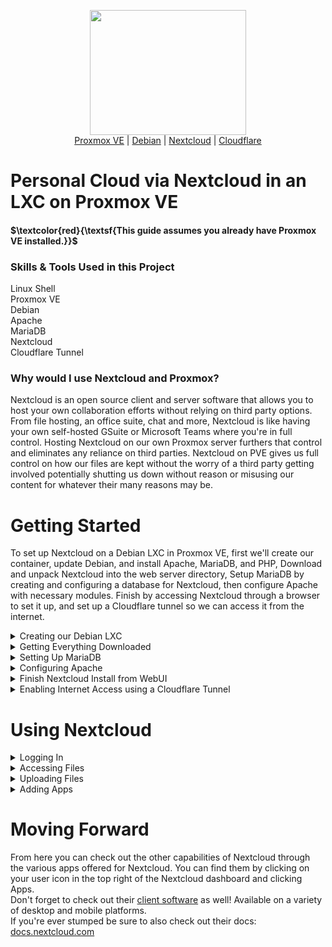 <p align="center"><img src="https://github.com/user-attachments/assets/509d8212-8b84-4f9c-ade5-a16bf21061f7" width="250" height="200"><br>
<a href="https://www.proxmox.com/en/products/proxmox-virtual-environment/overview">Proxmox VE</a> | <a href="https://www.debian.org/">Debian</a> | <a href="https://nextcloud.com/">Nextcloud</a> | <a href="https://www.cloudflare.com/">Cloudflare</a>
</p>

# Personal Cloud via Nextcloud in an LXC on Proxmox VE

#### $\textcolor{red}{\textsf{This guide assumes you already have Proxmox VE installed.}}$

### Skills & Tools Used in this Project
Linux Shell<br>
Proxmox VE<br>
Debian<br>
Apache<br>
MariaDB<br>
Nextcloud<br>
Cloudflare Tunnel

### Why would I use Nextcloud and Proxmox?
  Nextcloud is an open source client and server software that allows you to host your own collaboration efforts without relying on third party options. From file hosting, an office suite, chat and more, Nextcloud is like having your own self-hosted GSuite or Microsoft Teams where you're in full control. Hosting Nextcloud on our own Proxmox server furthers that control and eliminates any reliance on third parties. Nextcloud on PVE gives us full control on how our files are kept without the worry of a third party getting involved potentially shutting us down without reason or misusing our content for whatever their many reasons may be.<br>

# Getting Started
To set up Nextcloud on a Debian LXC in Proxmox VE, first we'll create our container, update Debian, and install Apache, MariaDB, and PHP, Download and unpack Nextcloud into the web server directory, Setup MariaDB by creating and configuring a database for Nextcloud, then configure Apache with necessary modules. Finish by accessing Nextcloud through a browser to set it up, and set up a Cloudflare tunnel so we can access it from the internet.

<details>
<summary>Creating our Debian LXC</summary>
- The first thing we have to do is make sure we have a Debian template downloaded. Head on over to your PVE WebUI, open your local storage, click CT Templates, and verify you have Debian-12-standard listed. If not click the Templates button and download it.
<details>
<summary>Template Download</summary>
  <img src="https://github.com/user-attachments/assets/e82ad414-2c65-45af-9036-04ff156e6985">
</details>
- Next we'll click the "Create CT" button in the top right.<br>
- This will bring up a window "Create: LXC Container.
  <details>
<summary>Create: LXC Container Window</summary>
  <img src="https://github.com/user-attachments/assets/7f78898c-eee9-45a5-830d-bda2173bdb64">
</details>
- In this first tab we'll enter an ID, a hostname like 'nextcloud' so we can easily identify it, and create a password. <br>
- Our next tab "Template" We'll select the storage we downloaded our template to(Default Local) and select our debian template. <br>
- Next we'll set up Disks, I'm just installing mine to local-lvm, and for now I'll give it 8GiB for the size. <br>
- Next the amount of CPU cores, for now we'll set 2. <br>
- Now we have Memory, we'll set 2048 for 2 GiB. <br>
- Network depends on your setup, I'll be leaving everything default except IPv6 will be DHCP, and IPv4 I want to set a static IP so I can easily access the Nextcloud WebUI later. <br>
- DNS I'll leave blank so it'll use host settings. <br>
- And then we'll confirm. <br>
- Once done we'll head over to our newly created LXC which should apear on the left. <br>
- Click on start to start it up. <br>
- Login to the Console with root as the username and the password will be the one you created earlier. <br>
- now update with the following command:
<code>apt update && apt full-upgrade -y</code>

</details>

<details>
<summary>Getting Everything Downloaded</summary>
We can start with this command to download all the packeges we'll need:
<code>
  apt install -y apache2 mariadb-server libapache2-mod-php php-gd php-json php-mysql php-curl php-intl php-mbstring php-imagick php-xml php-zip php-bcmath php-apcu php-redis
</code>
Now we can download and unzip the latest version of Nextcloud. Check for the latest <a href="https://download.nextcloud.com/server/releases/">here</a>. Currently the latest is 30. <br>
- Change directory to /var/www/ <code>cd /var/www/</code> <br>
- Use wget to download: <code>wget https://download.nextcloud.com/server/releases/latest-30.zip</code> <br>
- Unzip with: <code>unzip latest-30.zip</code>
</details>
<details>
<summary>Setting Up MariaDB</summary>
To start we'll secure MariaDB by running a script, setting a password, and answering some prompts.<br>
- First run the script in the console of the LXC you created: <code>mysql_secure_installation</code><br>
- We'll be prompted for a password, hit enter.<br>
- Switch to unix_socket we'll answer n for no and hit enter.<br>
- Change the root password we'll answer y for yes and then create a new password.<br>
- Remove anonymouse users, we'll answer y.<br>
- Disallow root login remotely, we'll answer y.<br>
- Remove test database and access to it, answer y.<br>
- Reload privilege tables now, answer y.<br>
<br>
Now we'll create a database.<br>
- First we'll enter MariaDB with: <code>mysql</code><br>
<details>
<summary>It should look something like this</summary>
  <img src="https://github.com/user-attachments/assets/c2b55b17-3911-4d13-9a32-29789da9b0b3">
</details>
- Next within MariaDB we'll run: <code>CREATE DATABASE nextclouddb;</code><br>
- And then after changing nextclouduser and your_password to your desired username and password we'll run: <code>CREATE USER 'nextclouduser'@'localhost' IDENTIFIED BY 'your_password';</code><br>
- Next, change the username to the one you used in the last command and run: <code>GRANT ALL PRIVILEGES ON nextclouddb.* TO 'nextclouduser'@'localhost';</code><br>
- Then run: <code>FLUSH PRIVILEGES;</code><br>
- Then exit: <code>exit;</code><br>
</details>
<details>
<summary>Configuring Apache</summary>
Within the LXC's console we'll now configure Apache.<br>
- First we'll enable some modules running the following commands: <code>a2enmod rewrite</code>;<code>a2enmod headers</code>;<code>a2enmod env</code>;<code>a2enmod dir</code>;<code>a2enmod mime</code><br>
- Now we'll disable the default site: <code>a2dissite 000-default.conf</code><br>
- Next we want to create a file named nextcloud.conf: <code>nano /etc/apache2/sites-available/nextcloud.conf</code><br>
- Inside this file we'll paste the following text(unfortunately the formating in this file seems to break github's markdown so you'll have to copy from this image):<br>
<br>
<img src="https://github.com/user-attachments/assets/27495570-8669-4440-8b82-d7446a7755f3"><br>
<br>
- We'll enable this new config with: <code>a2ensite nextcloud.conf</code><br>
- Now we'll set ownership of the directory with: <code>chown -R www-data:www-data /var/www/nextcloud/</code><br>
- Now restart Apache: <code>systemctl restart apache2</code>
</details>
<details>
  <summary>Finish Nextcloud Install from WebUI</summary>
We should now be able to access Nextcloud's WebUI to finish up our install.<br>
- To access the WebUI take the IP Address of the container we made and enter it into your web browser.<br>
- When we first access this WebUI we'll be asked to create an admin account, go ahead and enter a desired username and password.<br>
- Below this we're asked our database information. From here go ahead and fill in the information of the database we created earlier.<br>  
- And now after hitting next our Nextcloud service is now installed. From here you can pick which add-ons you want. Don't select any and you'll have just your file storage.<br>
</details>
<details>
  <summary>Enabling Internet Access using a Cloudflare Tunnel</summary>
$\textcolor{red}{\textsf{In order to accomplish this step, you must have your own Domain name.}}$<br>
This step will require you to have your own domain name, you can use a variety of registrars, or you could use cloudflare itself. However if you're using a registrar other than cloudflare you'll need to configure your domain to work with cloudflare. This should be easy to accomplish by using your cloudflare dashboard, on the homescreen of your dashboard you should see a button "Add a domain" this will guide you through the process.<br>

### Setting up cloudflare
- First, if you haven't already, create an account for <a href="cloudflare.com">Cloudflare.</a><br>
- Next, on our account home if you haven't already Add a domain.<br>
- Once we have a domain on our cloudflare account, on the left of the dashboard home click on Zero Trust.<br>
- Next click on Networks.<br>
- Then click on Tunnels if it isn't up already.<br>
- On this page click on the button "+ Create a tunnel"<br>
- Select your tunnel type, pick Cloudflared.<br>
- Give your tunnel a name, Nextcloud should suffice.<br>
- Now we need to install and run a connector. Copy the text under "If you don’t have cloudflared installed on your machine:"<br>
- Head on over to your Proxmox VE's WebUI and access the console of your Nextcloud's LXC.<br>
- Paste the command into the console and hit enter.<br>
- Next set the domain name you want your Nextcloud server to have, and set the type to http with the url 127.0.0.1/ and save the tunnel.<br>
- Now try and access the domain you just setup. You should be greeted by your Nextcloud server with a message saying access from untrusted domain. We'll tackle that next.<br>
<br>
<h3>Adding a Trusted Domain to Nextcloud</h3><br>
Now we need to add our domain to Nextcloud's trusted domains list.<br>
- In your Nextcloud's LXC console enter this command: <code>nano /var/www/nextcloud/config/config.php</code><br>
- In this config file we'll add a second trusted domain by adding: <code>1 => 'your.domain.name',</code>  <br>
- The config should look similar to the below image.<br>
<img src="https://github.com/user-attachments/assets/74f061df-6c4a-4afa-a8a1-b3aa574cb10d"><br>
- after config is set, hit ctrl + x then y to save and exit.<br>
- You should now be able to access Nextcloud from the new domain.<br>
</details>

# Using Nextcloud
<details>
  <summary>Logging In</summary>
  

https://github.com/user-attachments/assets/1c1d0b59-2424-4604-90fe-ebff6f89e8a6


</details>
<details>
  <summary>Accessing Files</summary>
  

https://github.com/user-attachments/assets/376fe78b-2331-46fa-a6bc-4579cf9c5902


</details>
<details>
  <summary>Uploading Files</summary>
  

https://github.com/user-attachments/assets/fb43b4f2-97e7-43b1-acbf-1474cb073685


</details>
<details>
  <summary>Adding Apps</summary>
  

https://github.com/user-attachments/assets/a9583005-7d0f-43eb-9827-9c004fab57c2


</details>

# Moving Forward
From here you can check out the other capabilities of Nextcloud through the various apps offered for Nextcloud. You can find them by clicking on your user icon in the top right of the Nextcloud dashboard and clicking Apps.<br>
Don't forget to check out their <a href="https://nextcloud.com/install/#install-clients">client software</a> as well! Available on a variety of desktop and mobile platforms.<br>
If you're ever stumped be sure to also check out their docs: <a href="https://docs.nextcloud.com/server/30/admin_manual/index.html">docs.nextcloud.com</a>
